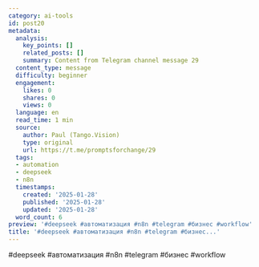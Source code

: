 ```yaml
---
category: ai-tools
id: post20
metadata:
  analysis:
    key_points: []
    related_posts: []
    summary: Content from Telegram channel message 29
  content_type: message
  difficulty: beginner
  engagement:
    likes: 0
    shares: 0
    views: 0
  language: en
  read_time: 1 min
  source:
    author: Paul (Tango.Vision)
    type: original
    url: https://t.me/promptsforchange/29
  tags:
  - automation
  - deepseek
  - n8n
  timestamps:
    created: '2025-01-28'
    published: '2025-01-28'
    updated: '2025-01-28'
  word_count: 6
preview: '#deepseek #автоматизация #n8n #telegram #бизнес #workflow'
title: '#deepseek #автоматизация #n8n #telegram #бизнес...'
---
```


#deepseek #автоматизация #n8n #telegram #бизнес #workflow